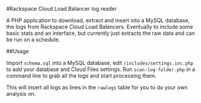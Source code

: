 #Rackspace Cloud Load Balancer log reader

A PHP application to download, extract and insert into a MySQL database, the logs
from Rackspace Cloud Load Balancers.  Eventually to include some basic stats and
an interface, but currently just extracts the raw data and can be run on a schedule.

##Usage

Import `schema.sql` into a MySQL database, edit `/includes/settings.inc.php` to add
your database and Cloud Files settings.  Run `scan-log-folder.php` in a command line
to grab all the logs and start processing them.

This will insert all logs as lines in the `rawlogs` table for you to do your own
analysis on.